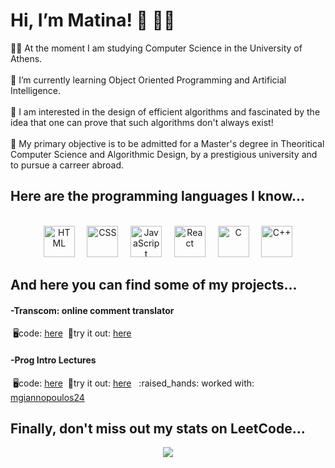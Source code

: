 <h1>Hi, I’m Matina! 👋 👩‍💻</h1>

👩‍🎓 At the moment I am studying Computer Science in the University of Athens.  <br><br>
🌱 I’m currently learning Object Oriented Programming and Artificial Intelligence. <br><br>
👀 I am interested in the design of efficient algorithms and fascinated by the idea that one can prove that such algorithms don't always exist! <br><br>
🎯 My primary objective is to be admitted for a Master's degree in Theoritical Computer Science and Algorithmic Design, by a prestigious university and to pursue a carreer abroad.

<h2>Here are the programming languages I know...</h2><br>
<div align="center">
	<img width="50" src="https://user-images.githubusercontent.com/25181517/192158954-f88b5814-d510-4564-b285-dff7d6400dad.png" alt="HTML" title="HTML"/>
  &nbsp; &nbsp;
	<img width="50" src="https://user-images.githubusercontent.com/25181517/183898674-75a4a1b1-f960-4ea9-abcb-637170a00a75.png" alt="CSS" title="CSS"/>
  &nbsp; &nbsp;
	<img width="50" src="https://user-images.githubusercontent.com/25181517/117447155-6a868a00-af3d-11eb-9cfe-245df15c9f3f.png" alt="JavaScript" title="JavaScript"/>
  &nbsp; &nbsp;
	<img width="50" src="https://user-images.githubusercontent.com/25181517/183897015-94a058a6-b86e-4e42-a37f-bf92061753e5.png" alt="React" title="React"/>
  &nbsp; &nbsp;
	<img width="50" src="https://user-images.githubusercontent.com/25181517/192106070-46255bcf-65e6-4c6b-a296-bf8d0d8fb2a7.png" alt="C" title="C"/>
  &nbsp; &nbsp;
	<img width="50" src="https://user-images.githubusercontent.com/25181517/192106073-90fffafe-3562-4ff9-a37e-c77a2da0ff58.png" alt="C++" title="C++"/>
</div>
<h2>And here you can find some of my projects...</h2>
<h4>-Transcom: online comment translator</h4>
 &nbsp;🖥️code: <a href="https://github.com/matinanadali/Transcom">here</a>
 &nbsp;🎈try it out: <a href="https://transcom.netlify.app/">here</a>
 <h4>-Prog Intro Lectures</h4>
 &nbsp;🖥️code: <a href="https://github.com/mgiannopoulos24/Prog-Intro-Lectures">here</a>
 &nbsp;🎈try it out: <a href="https://progintrolectures.netlify.app/">here</a>
 &nbsp; :raised_hands: worked with: <a href="https://github.com/mgiannopoulos24">mgiannopoulos24</a>
<h2>Finally, don't miss out my stats on LeetCode...</h2>
<div align="center">
<img src="https://leetcard.jacoblin.cool/matinanad?theme=dark" />
</div>

